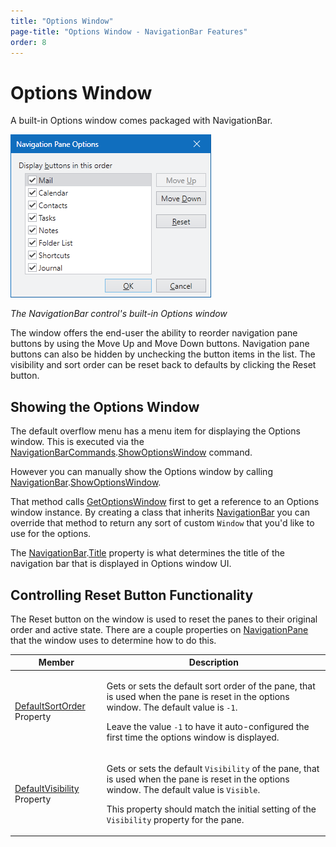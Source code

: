 ```yaml
---
title: "Options Window"
page-title: "Options Window - NavigationBar Features"
order: 8
---
```

# Options Window

A built-in Options window comes packaged with NavigationBar.

![Screenshot](../images/navigationbar-options-window.png)

*The NavigationBar control's built-in Options window*

The window offers the end-user the ability to reorder navigation pane buttons by using the Move Up and Move Down buttons.  Navigation pane buttons can also be hidden by unchecking the button items in the list.  The visibility and sort order can be reset back to defaults by clicking the Reset button.

## Showing the Options Window

The default overflow menu has a menu item for displaying the Options window.  This is executed via the [NavigationBarCommands](xref:ActiproSoftware.Windows.Controls.Navigation.NavigationBarCommands).[ShowOptionsWindow](xref:ActiproSoftware.Windows.Controls.Navigation.NavigationBarCommands.ShowOptionsWindow) command.

However you can manually show the Options window by calling [NavigationBar](xref:ActiproSoftware.Windows.Controls.Navigation.NavigationBar).[ShowOptionsWindow](xref:ActiproSoftware.Windows.Controls.Navigation.NavigationBar.ShowOptionsWindow*).

That method calls [GetOptionsWindow](xref:ActiproSoftware.Windows.Controls.Navigation.NavigationBar.GetOptionsWindow*) first to get a reference to an Options window instance.  By creating a class that inherits [NavigationBar](xref:ActiproSoftware.Windows.Controls.Navigation.NavigationBar) you can override that method to return any sort of custom `Window` that you'd like to use for the options.

The [NavigationBar](xref:ActiproSoftware.Windows.Controls.Navigation.NavigationBar).[Title](xref:ActiproSoftware.Windows.Controls.Navigation.NavigationBar.Title) property is what determines the title of the navigation bar that is displayed in Options window UI.

## Controlling Reset Button Functionality

The Reset button on the window is used to reset the panes to their original order and active state.  There are a couple properties on [NavigationPane](xref:ActiproSoftware.Windows.Controls.Navigation.NavigationPane) that the window uses to determine how to do this.

<table>
<thead>

<tr>
<th>Member</th>
<th>Description</th>
</tr>


</thead>
<tbody>

<tr>
<td>

[DefaultSortOrder](xref:ActiproSoftware.Windows.Controls.Navigation.NavigationPane.DefaultSortOrder) Property

</td>
<td>

Gets or sets the default sort order of the pane, that is used when the pane is reset in the options window.  The default value is `-1`.

Leave the value `-1` to have it auto-configured the first time the options window is displayed.

</td>
</tr>

<tr>
<td>

[DefaultVisibility](xref:ActiproSoftware.Windows.Controls.Navigation.NavigationPane.DefaultVisibility) Property

</td>
<td>

Gets or sets the default `Visibility` of the pane, that is used when the pane is reset in the options window.  The default value is `Visible`.

This property should match the initial setting of the `Visibility` property for the pane.

</td>
</tr>

</tbody>
</table>
